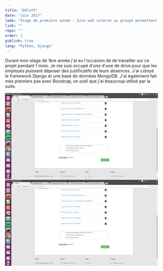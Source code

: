 ```yaml
---
title: "@Sloth"
date: "juin 2017"
lede: "Stage de première année : Site web interne au groupe permettant la gestion des congés pour les salariés de l'entreprise."
link: ""
repo: ""
order: 1
publish: true
lang: "Python, Django"
---
```


Durant mon stage de 1ère année j'ai eu l'occasion de de travailler sur ce projet pendant 1 mois. 
Je me suis occupé d'une d'une de drive pour que les employés puissent déposer des justificatifs 
de leurs absences. J'ai cotoyé le framework Django et une base de données MongoDB. J'ai également fait
mes premiers pas avec Boostrap, un outil que j'ai beaucoup utilisé par la suite.

<div class="blog-inset">
  <hidden>
    <img src='projet5.png' />
    <img src='projet5.png' />
  </hidden>
  <zoom-image src='projet5.png' zoomSrc='projet5.png' ></zoom-image>
</div>